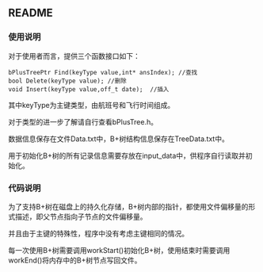 ## README

### 使用说明

对于使用者而言，提供三个函数接口如下：

```
bPlusTreePtr Find(keyType value,int* ansIndex); //查找
bool Delete(keyType value); //删除
void Insert(keyType value,off_t date);  //插入
```

其中keyType为主键类型，由航班号和飞行时间组成。

对于类型的进一步了解请自行查看bPlusTree.h。

数据信息保存在文件Data.txt中，B+树结构信息保存在TreeData.txt中。

用于初始化B+树的所有记录信息需要存放在input_data中，供程序自行读取并初始化。



### 代码说明

为了支持B+树在磁盘上的持久化存储，B+树内部的指针，都使用文件偏移量的形式描述，即父节点指向子节点的文件偏移量。

并且由于主键的特殊性，程序中没有考虑主键相同的情况。

每一次使用B+树需要调用workStart()初始化B+树，使用结束时需要调用workEnd()将内存中的B+树节点写回文件。